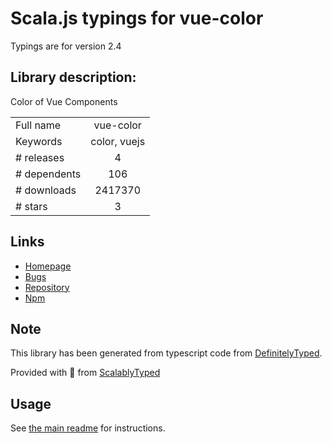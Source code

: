 
# Scala.js typings for vue-color

Typings are for version 2.4

## Library description:
Color of Vue Components

|                    |                 |
| ------------------ | :-------------: |
| Full name          | vue-color |
| Keywords           | color, vuejs |
| # releases         | 4 |
| # dependents       | 106 |
| # downloads        | 2417370 |
| # stars            | 3 |

## Links
- [Homepage](https://github.com/xiaokaike/vue-color#readme)
- [Bugs](https://github.com/xiaokaike/vue-color/issues)
- [Repository](https://github.com/xiaokaike/vue-color)
- [Npm](https://www.npmjs.com/package/vue-color)
    


## Note
This library has been generated from typescript code from [DefinitelyTyped](https://definitelytyped.org).

Provided with :purple_heart: from [ScalablyTyped](https://github.com/oyvindberg/ScalablyTyped)

## Usage
See [the main readme](../../readme.md) for instructions.


